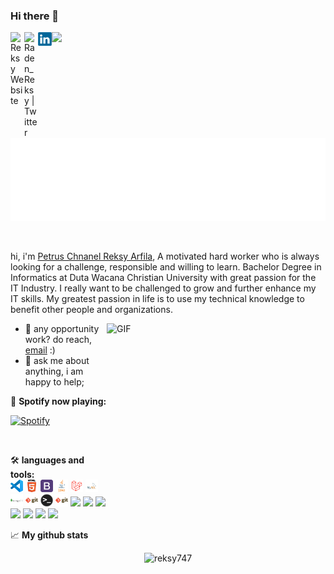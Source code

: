 ### Hi there 👋

<a href="https://reksy747.github.io/">
  <img align="left" alt="Reksy Website" width="22px" src="https://upload.wikimedia.org/wikipedia/commons/0/0b/Blue_globe_icon.svg" />
</a>
<a href="https://twitter.com/Raden_Reksy">
  <img align="left" alt="Raden_Reksy | Twitter" width="22px" src="https://github.com/johan/svg-cleanups/blob/master/logos/twitter.svg" />
</a>
<a href="https://www.linkedin.com/in/reksy">
  <img align="left" alt="Reksy LinkedIN" width="22px" src="https://github.com/Reksy747/Reksy747.github.io/blob/master/images/linkedin-logo-2430.svg" />
</a>

![](https://komarev.com/ghpvc/?username=Reksy747&style=flat)
![](https://github.com/Reksy747/Reksy747.github.io/blob/master/images/readmebox.svg)
<br />

<br />

hi, i'm [Petrus Chnanel Reksy Arfila](https://reksy747.github.io/), A motivated hard worker who is always looking for a challenge, responsible and willing to learn. Bachelor Degree in Informatics at Duta Wacana Christian University with great passion for the IT Industry. I really want to be challenged to grow and further enhance my IT skills. My greatest passion in life is to use my technical knowledge to benefit other people and organizations.

<img align="right" alt="GIF" src="https://github.com/abhisheknaiidu/abhisheknaiidu/blob/master/code.gif?raw=true" width="350" height="350" />

- 💼 any opportunity work? do reach, [email](mailto:reksy737@gmail.com) :)
- 💬 ask me about anything, i am happy to help;

🎵 **Spotify now playing:**
<!--START_SECTION:waka-->

[![Spotify](https://novatorem.vercel.app/api/spotify?background_color=0d1117&border_color=ffffff)](https://open.spotify.com/user/21c4wsngsgcs63rebycex3fqi)

<!--END_SECTION:waka-->
<br />

🛠️ **languages and tools:**  
<code><img height="20" src="https://raw.githubusercontent.com/github/explore/80688e429a7d4ef2fca1e82350fe8e3517d3494d/topics/visual-studio-code/visual-studio-code.png"></code>
<code><img height="20" src="https://raw.githubusercontent.com/github/explore/80688e429a7d4ef2fca1e82350fe8e3517d3494d/topics/html/html.png"></code>
<code><img height="20" src="https://raw.githubusercontent.com/github/explore/80688e429a7d4ef2fca1e82350fe8e3517d3494d/topics/bootstrap/bootstrap.png"></code>
<code><img height="20" src="https://raw.githubusercontent.com/github/explore/80688e429a7d4ef2fca1e82350fe8e3517d3494d/topics/java/java.png"></code>
<code><img height="20" src="https://raw.githubusercontent.com/github/explore/80688e429a7d4ef2fca1e82350fe8e3517d3494d/topics/laravel/laravel.png"></code>
<code><img height="20" src="https://raw.githubusercontent.com/github/explore/80688e429a7d4ef2fca1e82350fe8e3517d3494d/topics/mysql/mysql.png"></code>
<code><img height="20" src="https://raw.githubusercontent.com/github/explore/80688e429a7d4ef2fca1e82350fe8e3517d3494d/topics/mongodb/mongodb.png"></code>
<code><img height="20" src="https://raw.githubusercontent.com/github/explore/80688e429a7d4ef2fca1e82350fe8e3517d3494d/topics/git/git.png"></code>
<code><img height="20" src="https://raw.githubusercontent.com/github/explore/80688e429a7d4ef2fca1e82350fe8e3517d3494d/topics/terminal/terminal.png"></code>
<code><img height="20" src="https://raw.githubusercontent.com/github/explore/80688e429a7d4ef2fca1e82350fe8e3517d3494d/topics/git/git.png"></code>
<code><img height="20" src="https://cdn.worldvectorlogo.com/logos/google-cloud-1.svg"></code>
<code><img height="20" src="https://cdn.worldvectorlogo.com/logos/aws-2.svg"></code>
<code><img height="20" src="https://upload.wikimedia.org/wikipedia/commons/e/e9/Jenkins_logo.svg"></code>
<code><img height="20" src="https://upload.wikimedia.org/wikipedia/commons/0/04/Terraform_Logo.svg"></code>
<code><img height="20" src="https://cdn.worldvectorlogo.com/logos/docker.svg"></code>
<code><img height="20" src="https://cdn.worldvectorlogo.com/logos/kubernets.svg"></code>
<code><img height="20" src="https://cncf-branding.netlify.app/img/projects/helm/horizontal/color/helm-horizontal-color.svg"></code>

📈 **My github stats**

<p align="center"> <img src="https://github-readme-stats.vercel.app/api?username=reksy747&show_icons=true&theme=gotham" alt="reksy747" />




